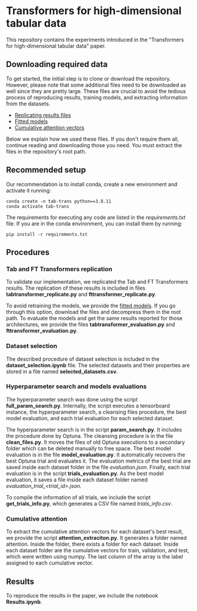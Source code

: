 # Transformers for high-dimensional tabular data

This repository contains the experiments introduced in the "Transformers for high-dimensional tabular data" paper.

## Downloading required data

To get started, the initial step is to clone or download the repository. However, please note that some additional files need to be downloaded as well since they are pretty large. These files are crucial to avoid the tedious process of reproducing results, training models, and extracting information from the datasets.


- [Replicating results files](https://drive.google.com/file/d/1rjkWtupyiFEue8rjYDB-s5EOikWbpv0t/view?usp=sharing) 
- [Fitted models](https://drive.google.com/file/d/1rjkWtupyiFEue8rjYDB-s5EOikWbpv0t/view?usp=sharing)
- [Cumulative attention vectors](https://drive.google.com/file/d/1rjkWtupyiFEue8rjYDB-s5EOikWbpv0t/view?usp=sharing)

Below we explain how we used these files. If you don't require them all, continue reading and downloading those you need. You must extract the files in the repository's root path.

## Recommended setup

Our recommendation is to install conda, create a new environment and activate it running:

~~~
conda create -n tab-trans python==3.8.11
conda activate tab-trans
~~~

The requirements for executing any code are listed in the _requirements.txt_ file. If you are in the conda environment, you can install them by running:

~~~
pip install -r requirements.txt
~~~

## Procedures

### Tab and FT Transformers replication

To validate our implementation, we replicated the Tab and FT Transformers results. The replication of these results is included in files __tabtransformer_replicate.py__ and __fttransformer_replicate.py__. 

To avoid retraining the models, we provide the [fitted models](https://drive.google.com/file/d/1rjkWtupyiFEue8rjYDB-s5EOikWbpv0t/view?usp=sharing). If you go through this option, download the files and decompress them in the root path. To evaluate the models and get the same results reported for those architectures, we provide the files __tabtransformer_evaluation.py__ and __fttransformer_evaluation.py__. 

### Dataset selection

The described procedure of dataset selection is included in the __dataset_selection.ipynb__ file. The selected datasets and their properties are stored in a file named __selected_datasets.csv__.

### Hyperparameter search and models evaluations

The hyperparameter search was done using the script __full_param_search.py__. Internally, the script executes a tensorboard instance, the hyperparameter search, a cleansing files procedure, the best model evaluation, and each trial evaluation for each selected dataset.

The hyperparameter search is in the script __param_search.py__. It includes the procedure done by Optuna. The cleansing procedure is in the file __clean_files.py__. It moves the files of old Optuna executions to a secondary folder which can be deleted manually to free space. The best model evaluation is in the file __model_evaluation.py__. It automatically recovers the best Optuna trial and evaluates it. The evaluation metrics of the best trial are saved inside each dataset folder in the file _evaluation.json_. Finally, each trial evaluation is in the script __trials_evaluation.py__. As the best model evaluation, it saves a file inside each dataset folder named _evaluation_trial\_<trial_id>.json_.

To compile the information of all trials, we include the script __get_trials_info.py__, which generates a CSV file named _trials\_info.csv_.

### Cumulative attention

To extract the cumulative attention vectors for each dataset's best result, we provide the script __attention_extraciton.py__. It generates a folder named attention. Inside the folder, there exists a folder for each dataset. Inside each dataset folder are the cumulative vectors for train, validation, and test, which were written using numpy. The last column of the array is the label assigned to each cumulative vector.

## Results

To reproduce the results in the paper, we include the notebook __Results.ipynb__.